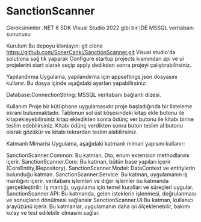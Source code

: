 # SanctionScanner

Gereksinimler
.NET 6 SDK
Visual Studio 2022 gibi bir IDE
MSSQL veritabanı sunucusu

Kurulum
Bu depoyu klonlayın: git clone https://github.com/SonerCanki/SanctionScanner.git
Visual studio'da solutiona sağ tık yaparak Configure startup projects kısmından api ve ui projelerini start olarak seçip apply dedikden sonra projeyi çalıştırabilirsiniz.


Yapılandırma
Uygulama, yapılandırma için appsettings.json dosyasını kullanır. Bu dosya içinde aşağıdaki ayarları yapabilirsiniz:

Database:ConnectionString: MSSQL veritabanı bağlantı dizesi.

Kullanım
Proje bir kütüphane uygulamasıdır proje başladığında bir listeleme ekranı bulunmaktadır.
Tablonun sol üst köşesindeki kitap ekle butonu ile kitapekleyebilirsiniz kitap ekledikten sonra ödünç ver butonu ile kitabı birine teslim edebilirsiniz.
Kitabı ödünç verdikten sonra buton teslim al butonu olarak gözükür ve kitabı tekrardan teslim alabilirsiniz.

Katmanlı Mimarisi
Uygulama, aşağıdaki katmanlı mimari yapısını kullanır:

SanctionScanner.Common: Bu katman, Dto, enum extension methodlarımı içerir.
SanctionScanner.Core: Bu katman, bütün base yapıları içerir (CoreEntity,IRepository).
SanctionScanner.Model: DataContext ve entitylerin bulunduğu katman.
SanctionScanner.Service: Bu katman, uygulamanın iş mantığını içerir. veritabanı işlemleri ve diğer işlemler bu katmanda gerçekleştirilir. İş mantığı, uygulama için temel kuralları ve süreçleri uygular.
SanctionScanner.API: Bu katmanda, gelen isteklerin işlenmesi, doğrulanması ve sonuçların dönülmesi sağlanalır
SanctionScanner.UI:Bu katman, kullanıcı arayüzünü içerir. 
Bu katmanlar, uygulamanın daha iyi ölçeklenebilir, bakımı kolay ve test edilebilir olmasını sağlar.
